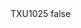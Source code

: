 <?xml version="1.0" encoding="UTF-8"?>
<CustomMetadata xmlns="http://soap.sforce.com/2006/04/metadata">
    <label>TXU1025</label>
    <protected>false</protected>
</CustomMetadata>
